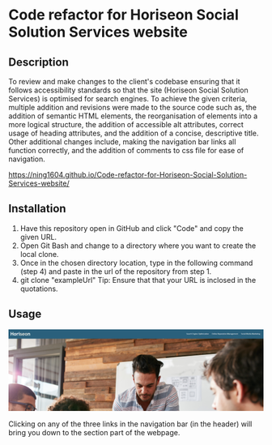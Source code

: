 # Code refactor for Horiseon Social Solution Services website

## Description

To review and make changes to the client's codebase ensuring that it follows accessibility standards so that the site (Horiseon Social Solution Services) is optimised for search engines. To achieve the given criteria, multiple addition and revisions were made to the source code such as, the addition of semantic HTML elements, the reorganisation of elements into a more logical structure, the addition of accessible alt attributes, correct usage of heading attributes, and the addition of a concise, descriptive title. Other additional changes include, making the navigation bar links all function correctly, and the addition of comments to css file for ease of navigation.

https://ning1604.github.io/Code-refactor-for-Horiseon-Social-Solution-Services-website/

## Installation

  1. Have this repository open in GitHub and click "Code" and copy the given URL.
  2. Open Git Bash and change to a directory where you want to create the local clone.
  3. Once in the chosen directory location, type in the following command (step 4) and paste in the url of the repository from step 1.
  4. git clone "exampleUrl"
  Tip: Ensure that that your URL is inclosed in the quotations.

## Usage

![Image of navigation bar links](Develop/assets/images/ScreenshotOfNavbar.png)

Clicking on any of the three links in the navigation bar (in the header) will bring you down to the section part of the webpage.
